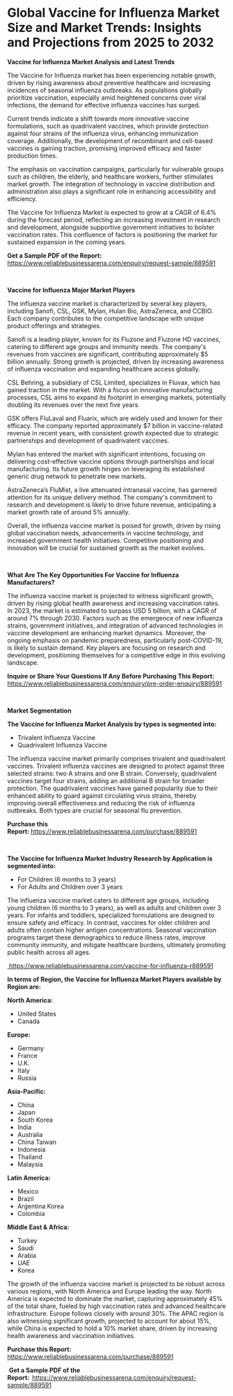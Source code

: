 <p><h1>Global Vaccine for Influenza Market Size and Market Trends: Insights and Projections from 2025 to 2032</h1></p><p><strong>Vaccine for Influenza Market Analysis and Latest Trends</strong></p>
<p><p>The Vaccine for Influenza market has been experiencing notable growth, driven by rising awareness about preventive healthcare and increasing incidences of seasonal influenza outbreaks. As populations globally prioritize vaccination, especially amid heightened concerns over viral infections, the demand for effective influenza vaccines has surged. </p><p>Current trends indicate a shift towards more innovative vaccine formulations, such as quadrivalent vaccines, which provide protection against four strains of the influenza virus, enhancing immunization coverage. Additionally, the development of recombinant and cell-based vaccines is gaining traction, promising improved efficacy and faster production times. </p><p>The emphasis on vaccination campaigns, particularly for vulnerable groups such as children, the elderly, and healthcare workers, further stimulates market growth. The integration of technology in vaccine distribution and administration also plays a significant role in enhancing accessibility and efficiency.</p><p>The Vaccine for Influenza Market is expected to grow at a CAGR of 6.4% during the forecast period, reflecting an increasing investment in research and development, alongside supportive government initiatives to bolster vaccination rates. This confluence of factors is positioning the market for sustained expansion in the coming years.</p></p>
<p><strong>Get a Sample PDF of the Report:&nbsp;</strong> <a href="https://www.reliablebusinessarena.com/enquiry/request-sample/889591?utm_campaign=3542&utm_medium=2&utm_source=Github&utm_content=ia&utm_term=19042025&utm_id=vaccine-for-influenza">https://www.reliablebusinessarena.com/enquiry/request-sample/889591</a></p>
<p>&nbsp;</p>
<p><strong>Vaccine for Influenza Major Market Players</strong></p>
<p><p>The influenza vaccine market is characterized by several key players, including Sanofi, CSL, GSK, Mylan, Hulan Bio, AstraZeneca, and CCBIO. Each company contributes to the competitive landscape with unique product offerings and strategies.</p><p>Sanofi is a leading player, known for its Fluzone and Fluzone HD vaccines, catering to different age groups and immunity needs. The company's revenues from vaccines are significant, contributing approximately $5 billion annually. Strong growth is projected, driven by increasing awareness of influenza vaccination and expanding healthcare access globally.</p><p>CSL Behring, a subsidiary of CSL Limited, specializes in Fluvax, which has gained traction in the market. With a focus on innovative manufacturing processes, CSL aims to expand its footprint in emerging markets, potentially doubling its revenues over the next five years.</p><p>GSK offers FluLaval and Fluarix, which are widely used and known for their efficacy. The company reported approximately $7 billion in vaccine-related revenue in recent years, with consistent growth expected due to strategic partnerships and development of quadrivalent vaccines.</p><p>Mylan has entered the market with significant intentions, focusing on delivering cost-effective vaccine options through partnerships and local manufacturing. Its future growth hinges on leveraging its established generic drug network to penetrate new markets.</p><p>AstraZeneca’s FluMist, a live attenuated intranasal vaccine, has garnered attention for its unique delivery method. The company's commitment to research and development is likely to drive future revenue, anticipating a market growth rate of around 5% annually.</p><p>Overall, the influenza vaccine market is poised for growth, driven by rising global vaccination needs, advancements in vaccine technology, and increased government health initiatives. Competitive positioning and innovation will be crucial for sustained growth as the market evolves.</p></p>
<p>&nbsp;</p>
<p><strong>What Are The Key Opportunities For Vaccine for Influenza Manufacturers?</strong></p>
<p><p>The influenza vaccine market is projected to witness significant growth, driven by rising global health awareness and increasing vaccination rates. In 2023, the market is estimated to surpass USD 5 billion, with a CAGR of around 7% through 2030. Factors such as the emergence of new influenza strains, government initiatives, and integration of advanced technologies in vaccine development are enhancing market dynamics. Moreover, the ongoing emphasis on pandemic preparedness, particularly post-COVID-19, is likely to sustain demand. Key players are focusing on research and development, positioning themselves for a competitive edge in this evolving landscape.</p></p>
<p><strong>Inquire or Share Your Questions If Any Before Purchasing This Report:</strong> <a href="https://www.reliablebusinessarena.com/enquiry/pre-order-enquiry/889591?utm_campaign=3542&utm_medium=2&utm_source=Github&utm_content=ia&utm_term=19042025&utm_id=vaccine-for-influenza">https://www.reliablebusinessarena.com/enquiry/pre-order-enquiry/889591</a></p>
<p>&nbsp;</p>
<p><strong>Market Segmentation</strong></p>
<p><strong>The Vaccine for Influenza Market Analysis by types is segmented into:</strong></p>
<p><ul><li>Trivalent Influenza Vaccine</li><li>Quadrivalent Influenza Vaccine</li></ul></p>
<p><p>The influenza vaccine market primarily comprises trivalent and quadrivalent vaccines. Trivalent influenza vaccines are designed to protect against three selected strains: two A strains and one B strain. Conversely, quadrivalent vaccines target four strains, adding an additional B strain for broader protection. The quadrivalent vaccines have gained popularity due to their enhanced ability to guard against circulating virus strains, thereby improving overall effectiveness and reducing the risk of influenza outbreaks. Both types are crucial for seasonal flu prevention.</p></p>
<p><strong>Purchase this Report:&nbsp;</strong><a href="https://www.reliablebusinessarena.com/purchase/889591?utm_campaign=3542&utm_medium=2&utm_source=Github&utm_content=ia&utm_term=19042025&utm_id=vaccine-for-influenza">https://www.reliablebusinessarena.com/purchase/889591</a></p>
<p>&nbsp;</p>
<p><strong>The Vaccine for Influenza Market Industry Research by Application is segmented into:</strong></p>
<p><ul><li>For Children (6 months to 3 years)</li><li>For Adults and Children over 3 years</li></ul></p>
<p><p>The influenza vaccine market caters to different age groups, including young children (6 months to 3 years), as well as adults and children over 3 years. For infants and toddlers, specialized formulations are designed to ensure safety and efficacy. In contrast, vaccines for older children and adults often contain higher antigen concentrations. Seasonal vaccination programs target these demographics to reduce illness rates, improve community immunity, and mitigate healthcare burdens, ultimately promoting public health across all ages.</p></p>
<p><a href="https://www.reliablebusinessarena.com/vaccine-for-influenza-r889591?utm_campaign=3542&utm_medium=2&utm_source=Github&utm_content=ia&utm_term=19042025&utm_id=vaccine-for-influenza">&nbsp;https://www.reliablebusinessarena.com/vaccine-for-influenza-r889591</a></p>
<p><strong>In terms of Region, the Vaccine for Influenza Market Players available by Region are:</strong></p>
<p>
    <p> <strong> North America: </strong>
        <ul>
            <li>United States</li>
            <li>Canada</li>
        </ul>
        </p> 
    <p> <strong> Europe: </strong>
        <ul>
            <li>Germany</li>
            <li>France</li>
            <li>U.K.</li>
            <li>Italy</li>
            <li>Russia</li>
        </ul>
        </p> 
    <p> <strong> Asia-Pacific: </strong>
        <ul>
            <li>China</li>
            <li>Japan</li>
            <li>South Korea</li>
            <li>India</li>
            <li>Australia</li>
            <li>China Taiwan</li>
            <li>Indonesia</li>
            <li>Thailand</li>
            <li>Malaysia</li>
        </ul>
        </p> 
    <p> <strong> Latin America: </strong>
        <ul>
            <li>Mexico</li>
            <li>Brazil</li>
            <li>Argentina Korea</li>
            <li>Colombia</li>
        </ul>
        </p> 
    <p> <strong> Middle East & Africa: </strong>
        <ul>
            <li>Turkey</li>
            <li>Saudi</li>
            <li>Arabia</li>
            <li>UAE</li>
            <li>Korea</li>
        </ul>
    </p>
    </p>
<p><p>The growth of the influenza vaccine market is projected to be robust across various regions, with North America and Europe leading the way. North America is expected to dominate the market, capturing approximately 45% of the total share, fueled by high vaccination rates and advanced healthcare infrastructure. Europe follows closely with around 30%. The APAC region is also witnessing significant growth, projected to account for about 15%, while China is expected to hold a 10% market share, driven by increasing health awareness and vaccination initiatives.</p></p>
<p><strong>Purchase this Report: </strong><a href="https://www.reliablebusinessarena.com/purchase/889591?utm_campaign=3542&utm_medium=2&utm_source=Github&utm_content=ia&utm_term=19042025&utm_id=vaccine-for-influenza">https://www.reliablebusinessarena.com/purchase/889591</a></p>
<p>&nbsp;<strong>Get a Sample PDF of the Report:&nbsp;&nbsp;</strong><a href="https://www.reliablebusinessarena.com/enquiry/request-sample/889591?utm_campaign=3542&utm_medium=2&utm_source=Github&utm_content=ia&utm_term=19042025&utm_id=vaccine-for-influenza">https://www.reliablebusinessarena.com/enquiry/request-sample/889591</a></p>
<p><strong></strong></p>
<p><p></p><p></p><p></p></p>